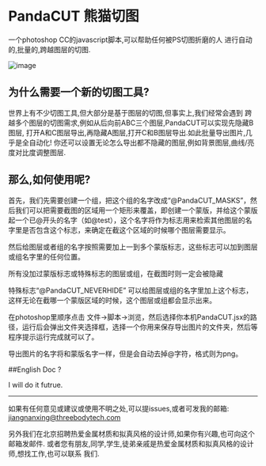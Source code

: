 # PandaCUT 熊猫切图

一个photoshop CC的javascript脚本,可以帮助任何被PS切图折磨的人
进行自动的,批量的,跨越图层的切图.

![image](https://github.com/menzi11/PandaCUT/blob/master/thePandaWhoCUT.png)

## 为什么需要一个新的切图工具?

世界上有不少切图工具,但大部分是基于图层的切图,但事实上,我们经常会遇到
跨越多个图层的切图需求,例如从后向前ABC三个图层,PandaCUT可以实现先隐藏B图层,
打开A和C图层导出,再隐藏A图层,打开C和B图层导出.如此批量导出图片,几乎是全自动化!
你还可以设置无论怎么导出都不隐藏的图层,例如背景图层,曲线/亮度对比度调整图层.

## 那么,如何使用呢?

首先，我们先需要创建一个组，把这个组的名字改成“@PandaCUT_MASKS”，然后我们可以把需要截图的区域用一个矩形来覆盖，即创建一个蒙版，并给这个蒙版起一个已@开头的名字（如@test），这个名字将作为标志用来检索其他图层的名字里是否包含这个标志，来确定在截这个区域的时候哪个图层需要显示。

然后给图层或者组的名字按照需要加上一到多个蒙版标志，这些标志可以加到图层或组名字里的任何位置。

所有没加过蒙版标志或特殊标志的图层或组，在截图时则一定会被隐藏

特殊标志“@PandaCUT_NEVERHIDE”
可以给图层或组的名字里加上这个标志，这样无论在截哪一个蒙版区域的时候，这个图层或组都会显示出来。

在photoshop里顺序点击 文件->脚本->浏览，然后选择你本机PandaCUT.jsx的路径，运行后会弹出文件夹选择框，选择一个你用来保存导出图片的文件夹，然后等程序提示运行完成就可以了。

导出图片的名字将和蒙版名字一样，但是会自动去掉@字符，格式则为png。

##English Doc ?

I will do it futrue.

------------

如果有任何意见或建议或使用不明之处,可以提issues,或者可发我的邮箱:
jiangnanxing@threebodytech.com

另外我们在北京招聘热爱金属材质和拟真风格的设计师,如果你有兴趣,也可向这个邮箱发邮件.
或者您有朋友,同学,学生,徒弟亲戚是热爱金属材质和拟真风格的设计师,想找工作,也可以联系
我们.
